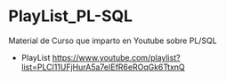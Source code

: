# PlayList_PL-SQL
Material de Curso que imparto en Youtube sobre PL/SQL

* PlayList https://www.youtube.com/playlist?list=PLCl11UFjHurA5a7eIEfR6eROqGk6TtxnQ
